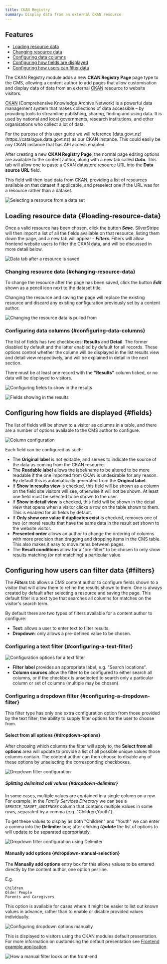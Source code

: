 ```yaml
---
title: CKAN Registry
summary: Display data from an external CKAN resource
---
```


## Features

* [Loading resource data](#loading-resource-data)
* [Changing resource data](#changing-resource-data)
* [Configuring data columns](#configuring-data-columns)
* [Configuring how fields are displayed](#fields)
* [Configuring how users can filter data](#filters)

The CKAN Registry module adds a new **CKAN Registry Page** page type to the CMS, allowing a content author to add
pages that allow customisation and display data of data from an external [CKAN](https://ckan.org/) resource to
website visitors.

[CKAN](https://ckan.org/) (Comprehensive Knowledge Archive Network) is a powerful data management system that makes collections of data accessible – by providing tools to streamline publishing, sharing, finding and using data. It is used by national and local governments, research institutions, and other organisations who collect a lot of data.

<div class="note" markdown="1">
For the purpose of this user guide we will reference [data.govt.nz](https://catalogue.data.govt.nz) as our CKAN
instance. This could easily be any CKAN instance that has API access enabled.
</div>

After creating a new **CKAN Registry Page**, the normal page editing options are available to the content author,
along with a new tab called **_Data_**. This tab will allow one to paste a CKAN datastore resource URL into the **Data
source URL** field.

This field will then load data from CKAN, providing a list of resources available on that dataset if applicable, and
preselect one if the URL was for a resource rather than a dataset.

![Selecting a resource from a data set](_images/resource-selection.png)

## Loading resource data {#loading-resource-data}

Once a valid resource has been chosen, click the button **_Save_**. SilverStripe will then import a list of all the
fields available on that resource, listing them down the page, and a new tab will appear - **_Filters_**. Filters
will allow frontend website users to filter the CKAN data, and will be discussed in more detail below.

![Data tab after a resource is saved](_images/populated-columns.png)

### Changing resource data {#changing-resource-data}

To change the resource after the page has been saved, click the button **_Edit_** shown as a pencil icon next to the
dataset title.

<div class="note" markdown="1">
Changing the resource and saving the page will replace the existing resource and discard any existing configuration
previously set by a content author.
</div>

![Changing the resource data is pulled from](_images/change-resource.png)

### Configuring data columns {#configuring-data-columns}

The list of fields has two checkboxes: **Results** and **Detail**. The former disabled by default and the latter
enabled by default for all records. These options control whether the column will be displayed in the list results
view and detail view respectively, and will be explained in detail in the next section.

<div class="note" markdown="1">
There must be at least one record with the <strong>"Results"</strong> column ticked, or no data will be displayed to
visitors.
</div>

![Configuring fields to show in the results](_images/in-results-enabled.png)

![Fields showing in the results](_images/in-results-enabled-frontend.png)

## Configuring how fields are displayed {#fields}

The list of fields will be shown to a visitor as columns in a table, and there are a number of options available to
the CMS author to configure.

![Column configuration](_images/configure-column.png)

Each field can be configured as such:

* The **Original label** is not editable, and serves to indicate the source of the data as coming from the CKAN
  resource.
* The **Readable label** allows the label/name to be altered to be more readable if the one imported from CKAN is
  undesirable for any reason. By default this is automatically generated from the **Original label**.
* If **Show in results view** is checked, this field will be shown as a column on the field site visitors will see,
  otherwise it will not be shown. At least one field must be selected to be shown to the user.
* If **Show in detail view** is checked, this field will be shown in the detail view that opens when a visitor clicks
  a row on the table shown to them. This is enabled for all fields by default.
* If **Only show one value if duplicates exist** is checked, removes one of two (or more) results that have the same
  data in the result set shown to the website visitor.
* **Presented order** allows an author to change the ordering of columns with more precision than dragging and
  dropping items in the CMS table. This also makes it easy to move items between pages.
* The **Result conditions** allow for a "pre-filter" to be chosen to only show results matching (or not matching) a
  particular value.

## Configuring how users can filter data {#filters}

The **_Filters_** tab allows a CMS content author to configure fields shown to a visitor that will allow them to refine
the results shown to them. One is always created by default after selecting a resource and saving the page. This default
filter is a text type that searches all columns for matches on the visitor's search term.

By default there are two types of filters available for a content author to configure:

* **Text**: allows a user to enter text to filter results.
* **Dropdown**: only allows a pre-defined value to be chosen.

### Configuring a text filter {#configuring-a-text-filter}

![Configuration options for a text filter](_images/text-filter-config.png)

* **Filter label** provides an appropriate label, e.g. "Search locations".
* **Column sources** allow the filter to be configured to either search all columns, or if the checkbox is unselected
  to search only a particular column or set of columns (multiple may be chosen).

### Configuring a dropdown filter {#configuring-a-dropdown-filter}

This filter type has only one extra configuration option from those provided by the text filter; the ability to supply
filter options for the user to choose from.

#### Select from all options {#dropdown-options}

After choosing which columns the filter will apply to, the **Select from all options** area will update to provide a
list of all possible unique values those columns contain. The content author can then choose to disable any of these
options by unselecting the corresponding checkboxes.

![Dropdown filter configuration](_images/dropdown-filter-config.png)

##### Splitting delimited cell values {#dropdown-delimiter}

In some cases, multiple values are contained in a single column on a row. For example, in the _Family Services
Directory_ we can see a _`SERVICE_TARGET_AUDIENCES`_ column that contains multiple values in some rows, separated by
a comma (e.g. "Children,Youth").

To get these values to display as both "Children" and "Youth" we can enter a comma into the **Delimiter** box; after
clicking **_Update_** the list of options to will update to be separated appropriately.

![Dropdown filter configuration using Delimiter](_images/delimiter-use.png)

#### Manually add options {#dropdown-manual-selection}

The **Manually add options** entry box for this allows values to be entered directly by the content author, one
option per line.

E.g.

```
Children
Older People
Parents and Caregivers
```

This option is available for cases where it might be easier to list out known values in advance, rather than to
enable or disable provided values individually.

![Configuring dropdown options manually](_images/manual-dropdown.png)

This is displayed to visitors using the CKAN modules default presentation. For more information on customising the
default presentation see [Frontend example application](../frontend.md).

![How a manual filter looks on the front-end](_images/manual-dropdown-frontend.png)
